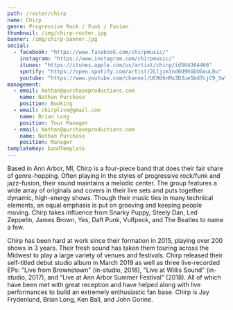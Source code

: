 ```yaml
---
path: /roster/chirp
name: Chirp
genre: Progressive Rock / Funk / Fusion
thumbnail: /img/chirp-roster.jpg
banner: /img/chirp-banner.jpg
social:
  - facebook: "https://www.facebook.com/chirpmusic/"
    instagram: "https://www.instagram.com/chirpmusic/"
    itunes: "https://itunes.apple.com/us/artist/chirp/id564364466"
    spotify: "https://open.spotify.com/artist/2Lljzm1nd6U9hGbUGouL0u"
    youtube: "https://www.youtube.com/channel/UCHdhnMx3DJue5bd7cjC9_Sw"
management:
  - email: Nathan@purchaseproductions.com
    name: Nathan Purchase
    position: Booking
  - email: chirplive@gmail.com
    name: Brian Long
    position: Tour Manager
  - email: Nathan@purchaseproductions.com
    name: Nathan Purchase
    position: Manager
templateKey: bandTemplate
---
```


Based in Ann Arbor, MI, Chirp is a four-piece band that does their fair share of genre-hopping. Often playing in the styles of progressive rock/funk and jazz-fusion, their sound maintains a melodic center. The group features a wide array of originals and covers in their live sets and puts together dynamic, high-energy shows. Though their music ties in many technical elements, an equal emphasis is put on grooving and keeping people moving. Chirp takes influence from Snarky Puppy, Steely Dan, Led Zeppelin, James Brown, Yes, Daft Punk, Vulfpeck, and The Beatles to name a few.

Chirp has been hard at work since their formation in 2015, playing over 200 shows in 3 years. Their fresh sound has taken them touring across the Midwest to play a large variety of venues and festivals. Chirp released their self-titled debut studio album in March 2019 as well as three live-recorded EPs: "Live from Brownstown" (in-studio, 2016), "Live at Willis Sound" (in-studio, 2017), and “Live at Ann Arbor Summer Festival” (2018). All of which have been met with great reception and have helped along with live performances to build an extremely enthusiastic fan base. Chirp is Jay Frydenlund, Brian Long, Ken Ball, and John Gorine.
